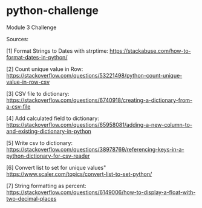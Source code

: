 # python-challenge
Module 3 Challenge

Sources:

[1] Format Strings to Dates with strptime:
    https://stackabuse.com/how-to-format-dates-in-python/

[2] Count unique value in Row:
    https://stackoverflow.com/questions/53221498/python-count-unique-value-in-row-csv

[3] CSV file to dictionary:
    https://stackoverflow.com/questions/6740918/creating-a-dictionary-from-a-csv-file

[4] Add calculated field to dictionary:
    https://stackoverflow.com/questions/65958081/adding-a-new-column-to-and-existing-dictionary-in-python

[5] Write csv to dictionary:
    https://stackoverflow.com/questions/38978769/referencing-keys-in-a-python-dictionary-for-csv-reader

[6] Convert list to set for unique values"
    https://www.scaler.com/topics/convert-list-to-set-python/

[7] String formatting as percent:
    https://stackoverflow.com/questions/6149006/how-to-display-a-float-with-two-decimal-places